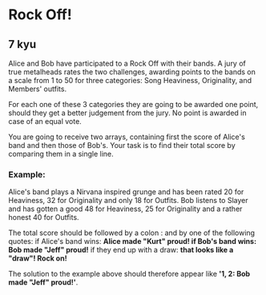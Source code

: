 # Rock Off!
## 7 kyu

Alice and Bob have participated to a Rock Off with their bands. A jury of true metalheads rates the two challenges, awarding points to the bands on a scale from 1 to 50 for three categories: Song Heaviness, Originality, and Members' outfits.

For each one of these 3 categories they are going to be awarded one point, should they get a better judgement from the jury. No point is awarded in case of an equal vote.

You are going to receive two arrays, containing first the score of Alice's band and then those of Bob's. Your task is to find their total score by comparing them in a single line.

### Example:

Alice's band plays a Nirvana inspired grunge and has been rated 20 for Heaviness, 32 for Originality and only 18 for Outfits. Bob listens to Slayer and has gotten a good 48 for Heaviness, 25 for Originality and a rather honest 40 for Outfits.

The total score should be followed by a colon : and by one of the following quotes: if Alice's band wins: **Alice made "Kurt" proud! if Bob's band wins: Bob made "Jeff" proud!** if they end up with a draw: **that looks like a "draw"! Rock on!**

The solution to the example above should therefore appear like **'1, 2: Bob made "Jeff" proud!'**.
